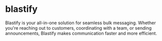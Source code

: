# blastify
Blastify is your all-in-one solution for seamless bulk messaging. Whether you're reaching out to customers, coordinating with a team, or sending announcements, Blastify makes communication faster and more efficient.
